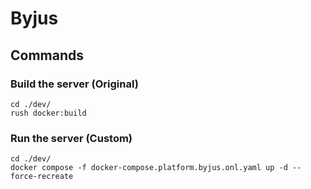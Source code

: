 # Byjus

## Commands

### Build the server (Original)

```shell
cd ./dev/
rush docker:build
```

### Run the server (Custom)

```shell
cd ./dev/
docker compose -f docker-compose.platform.byjus.onl.yaml up -d --force-recreate
```